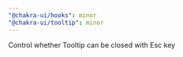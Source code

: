 ```yaml
---
"@chakra-ui/hooks": minor
"@chakra-ui/tooltip": minor
---
```


Control whether Tooltip can be closed with Esc key
